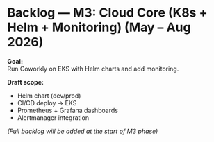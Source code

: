 # Backlog — M3: Cloud Core (K8s + Helm + Monitoring) (May – Aug 2026)

**Goal:**  
Run Coworkly on EKS with Helm charts and add monitoring.

**Draft scope:**
- Helm chart (dev/prod)
- CI/CD deploy → EKS
- Prometheus + Grafana dashboards
- Alertmanager integration

*(Full backlog will be added at the start of M3 phase)*
